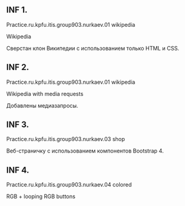 ## INF 1.
Practice.ru.kpfu.itis.group903.nurkaev.01 wikipedia

Wikipedia

Сверстан клон Википедии с использованием только HTML и CSS.

## INF 2.
Practice.ru.kpfu.itis.group903.nurkaev.01 wikipedia

Wikipedia with media requests

Добавлены медиазапросы.

## INF 3.
Practice.ru.kpfu.itis.group903.nurkaev.03 shop

Веб-страничку с использованием компонентов Bootstrap 4.

## INF 4.
Practice.ru.kpfu.itis.group903.nurkaev.04 colored

RGB + looping RGB buttons

